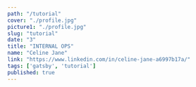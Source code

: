 ```yaml
---
path: "/tutorial"
cover: "./profile.jpg"
picture1: "./profile.jpg"
slug: "tutorial"
date: "3"
title: "INTERNAL OPS"
name: "Celine Jane"
link: "https://www.linkedin.com/in/celine-jane-a6997b17a/"
tags: ['gatsby', 'tutorial']
published: true
---
```

